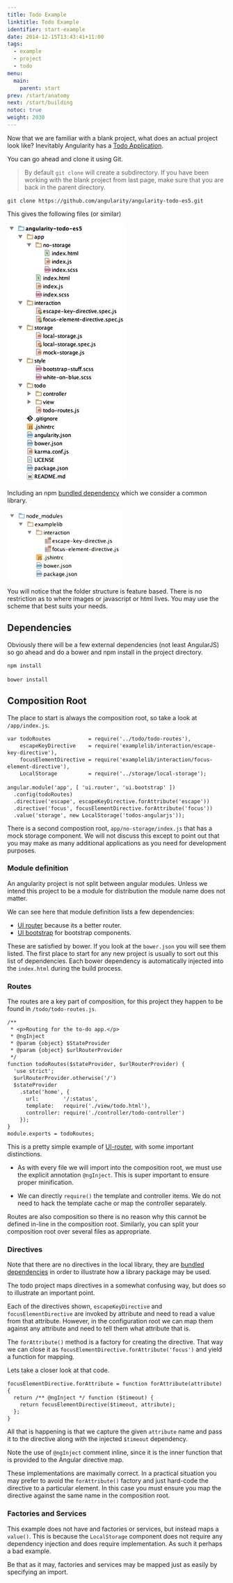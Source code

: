 ```yaml
---
title: Todo Example
linktitle: Todo Example
identifier: start-example
date: 2014-12-15T13:43:41+11:00
tags:
  - example
  - project
  - todo
menu:
  main:
    parent: start
prev: /start/anatomy
next: /start/building
notoc: true
weight: 2030
---
```


Now that we are familiar with a blank project, what does an actual project look like? Inevitably Angularity has a
[Todo Application](https://github.com/angularity/angularity-todo-es5).

You can go ahead and clone it using Git.

> By default `git clone` will create a subdirectory. If you have been working with the blank project from last page,
make sure that you are back in the parent directory.

    git clone https://github.com/angularity/angularity-todo-es5.git

This gives the following files (or similar)

![todo directory](/img/todo-directory.png)

Including an npm [bundled dependency](https://docs.npmjs.com/files/package.json#bundleddependencies) which we consider a
 common library.

![todo bundled](/img/todo-bundled.png)

You will notice that the folder structure is feature based. There is no restriction as to where images or javascript or
html lives. You may use the scheme that best suits your needs.

## Dependencies

Obviously there will be a few external dependencies (not least AngularJS) so go ahead and do a bower and npm install in
the project directory.

    npm install

    bower install

## Composition Root

The place to start is always the composition root, so take a look at `/app/index.js`.

    var todoRoutes            = require('../todo/todo-routes'),
        escapeKeyDirective    = require('examplelib/interaction/escape-key-directive'),
        focusElementDirective = require('examplelib/interaction/focus-element-directive'),
        LocalStorage          = require('../storage/local-storage');

    angular.module('app', [ 'ui.router', 'ui.bootstrap' ])
      .config(todoRoutes)
      .directive('escape', escapeKeyDirective.forAttribute('escape'))
      .directive('focus', focusElementDirective.forAttribute('focus'))
      .value('storage', new LocalStorage('todos-angularjs'));

There is a second compostion root, `app/no-storage/index.js` that has a mock storage component. We will not discuss this
except to point out that you may make as many additional applications as you need for development purposes.

### Module definition

An angularity project is not split between angular modules. Unless we intend this project to be a module for
distribution the module name does not matter.

We can see here that module definition lists a few dependencies:

* [UI router](http://angular-ui.github.io/ui-router/site/#/api/ui.router) because its a better router.
* [UI bootstrap](http://angular-ui.github.io/bootstrap/) for bootstrap components.

These are satisfied by bower. If you look at the `bower.json` you will see them listed. The first place to start for any
new project is usually to sort out this list of dependencies. Each bower dependency is automatically injected into the
 `index.html` during the build process.

### Routes

The routes are a key part of composition, for this project they happen to be found in `/todo/todo-routes.js`.

    /**
     * <p>Routing for the to-do app.</p>
     * @ngInject
     * @param {object} $StateProvider
     * @param {object} $urlRouterProvider
     */
    function todoRoutes($stateProvider, $urlRouterProvider) {
      'use strict';
      $urlRouterProvider.otherwise('/')
      $stateProvider
        .state('home', {
          url:        '/:status',
          template:   require('./view/todo.html'),
          controller: require('./controller/todo-controller')
        });
    }
    module.exports = todoRoutes;

This is a pretty simple example of [UI-router](http://angular-ui.github.io/ui-router/site/#/api/ui.router), with some
important distinctions.

* As with every file we will import into the composition root, we must use the explicit annotation `@ngInject`. This
 is super important to ensure proper minification.

* We can directly `require()` the template and controller items. We do not need to hack the template cache or map the
controller separately.

Routes are also composition so there is no reason why this cannot be defined in-line in the composition root. Similarly,
you can split your composition root over several files as appropriate.

### Directives

Note that there are no directives in the local library, they are
[bundled dependencies](https://docs.npmjs.com/files/package.json#bundleddependencies) in order to illustrate how a
library package may be used.

The todo project maps directives in a somewhat confusing way, but does so to illustrate an important point.

Each of the directives shown, `escapeKeyDirective` and `focusElementDirective` are invoked by attribute and need to read
a value from that attribute. However, in the configuration root we can map them against any attribute and need to tell
them what attribute that is.

The `forAttribute()` method is a factory for creating the directive. That way we can close it as
 `focusElementDirective.forAttribute('focus')` and yield a function for mapping.

Lets take a closer look at that code.

    focusElementDirective.forAttribute = function forAttribute(attribute) {
      return /** @ngInject */ function ($timeout) {
        return focusElementDirective($timeout, attribute);
      };
    }

All that is happening is that we capture the given `attribute` name and pass it to the directive along with the injected
`$timeout` dependency.

Note the use of `@ngInject` comment inline, since it is the inner function that is provided to the Angular directive
map.

These implementations are maximally correct. In a practical situation you may prefer to avoid the `forAttribute()`
factory and just hard-code the directive to a particular element. In this case you must ensure you map the directive
against the same name in the composition root.

### Factories and Services

This example does not have and factories or services, but instead maps a `value()`. This is because the `LocalStorage`
component does not require any dependency injection and does require implementation. As such it perhaps a bad example.

Be that as it may, factories and services may be mapped just as easily by specifying an import.